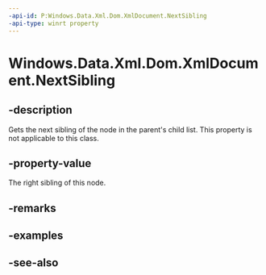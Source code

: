 ```yaml
---
-api-id: P:Windows.Data.Xml.Dom.XmlDocument.NextSibling
-api-type: winrt property
---
```


<!-- Property syntax
public Windows.Data.Xml.Dom.IXmlNode NextSibling { get; }
-->

# Windows.Data.Xml.Dom.XmlDocument.NextSibling

## -description
Gets the next sibling of the node in the parent's child list. This property is not applicable to this class.

## -property-value
The right sibling of this node.

## -remarks

## -examples

## -see-also
